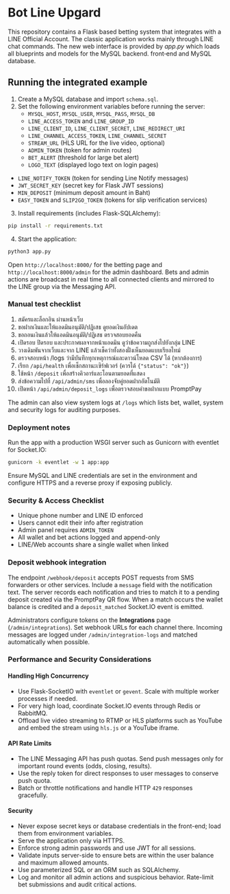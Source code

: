 # Bot Line Upgard

This repository contains a Flask based betting system that integrates with a
LINE Official Account.  The classic application works mainly through LINE chat
commands.  The new web interface is provided by *app.py* which loads all
blueprints and models for the MySQL backend.
front‑end and MySQL database.

## Running the integrated example

1. Create a MySQL database and import `schema.sql`.
2. Set the following environment variables before running the server:
   - `MYSQL_HOST`, `MYSQL_USER`, `MYSQL_PASS`, `MYSQL_DB`
   - `LINE_ACCESS_TOKEN` and `LINE_GROUP_ID`
   - `LINE_CLIENT_ID`, `LINE_CLIENT_SECRET`, `LINE_REDIRECT_URI`
   - `LINE_CHANNEL_ACCESS_TOKEN`, `LINE_CHANNEL_SECRET`
   - `STREAM_URL` (HLS URL for the live video, optional)
   - `ADMIN_TOKEN` (token for admin routes)
   - `BET_ALERT` (threshold for large bet alert)
   - `LOGO_TEXT` (displayed logo text on login pages)
  - `LINE_NOTIFY_TOKEN` (token for sending Line Notify messages)
  - `JWT_SECRET_KEY` (secret key for Flask JWT sessions)
  - `MIN_DEPOSIT` (minimum deposit amount in Baht)
  - `EASY_TOKEN` and `SLIP2GO_TOKEN` (tokens for slip verification services)
3. Install requirements (includes Flask-SQLAlchemy):

```bash
pip install -r requirements.txt
```

4. Start the application:

```bash
python3 app.py
```

Open `http://localhost:8000/` for the betting page and `http://localhost:8000/admin`
for the admin dashboard.  Bets and admin actions are broadcast in real time to all
connected clients and mirrored to the LINE group via the Messaging API.

### Manual test checklist

1. สมัครและล็อกอิน ผ่านหน้าเว็บ
2. ขอฝากเงินและให้แอดมินอนุมัติ/ปฏิเสธ ดูยอดเงินอัปเดต
3. ขอถอนเงินแล้วให้แอดมินอนุมัติ/ปฏิเสธ ตรวจสอบยอดคืน
4. เปิดรอบ ปิดรอบ และประกาศผลจากหน้าแอดมิน ดูว่าข้อความถูกส่งไปยังกลุ่ม LINE
5. วางเดิมพันจากเว็บและจาก LINE แล้วเช็คว่าทั้งสองฝั่งเห็นยอดแบบเรียลไทม์
6. ตรวจสอบหน้า /logs ว่ามีบันทึกทุกเหตุการณ์และดาวน์โหลด CSV ได้ (หากต้องการ)
7. เรียก `/api/health` เพื่อเช็กสถานะเซิร์ฟเวอร์ (ควรได้ `{"status": "ok"}`)
8. ใช้หน้า `/deposit` เพื่อสร้างคิวอาร์และโอนตามยอดที่แสดง
9. ส่งข้อความไปที่ `/api/admin/sms` เพื่อลองจับคู่ยอดฝากอัตโนมัติ
10. เปิดหน้า `/api/admin/deposit_logs` เพื่อตรวจสอบคำขอฝากแบบ PromptPay

The admin can also view system logs at `/logs` which lists bet, wallet, system and security logs for auditing purposes.

### Deployment notes

Run the app with a production WSGI server such as Gunicorn with eventlet for Socket.IO:

```bash
gunicorn -k eventlet -w 1 app:app
```

Ensure MySQL and LINE credentials are set in the environment and configure HTTPS and a reverse proxy if exposing publicly.

### Security & Access Checklist

- Unique phone number and LINE ID enforced
- Users cannot edit their info after registration
- Admin panel requires `ADMIN_TOKEN`
- All wallet and bet actions logged and append-only
- LINE/Web accounts share a single wallet when linked

### Deposit webhook integration

The endpoint `/webhook/deposit` accepts POST requests from SMS forwarders or
other services. Include a `message` field with the notification text. The server
records each notification and tries to match it to a pending deposit created via
the PromptPay QR flow. When a match occurs the wallet balance is credited and a
`deposit_matched` Socket.IO event is emitted.

Administrators configure tokens on the **Integrations** page (`/admin/integrations`).
Set webhook URLs for each channel there. Incoming messages are logged under
`/admin/integration-logs` and matched automatically when possible.

### Performance and Security Considerations

#### Handling High Concurrency
- Use Flask-SocketIO with `eventlet` or `gevent`. Scale with multiple worker processes if needed.
- For very high load, coordinate Socket.IO events through Redis or RabbitMQ.
- Offload live video streaming to RTMP or HLS platforms such as YouTube and embed the stream using `hls.js` or a YouTube iframe.

#### API Rate Limits
- The LINE Messaging API has push quotas. Send push messages only for important round events (odds, closing, results).
- Use the reply token for direct responses to user messages to conserve push quota.
- Batch or throttle notifications and handle HTTP `429` responses gracefully.

#### Security
- Never expose secret keys or database credentials in the front-end; load them from environment variables.
- Serve the application only via HTTPS.
- Enforce strong admin passwords and use JWT for all sessions.
- Validate inputs server-side to ensure bets are within the user balance and maximum allowed amounts.
- Use parameterized SQL or an ORM such as SQLAlchemy.
- Log and monitor all admin actions and suspicious behavior. Rate-limit bet submissions and audit critical actions.

